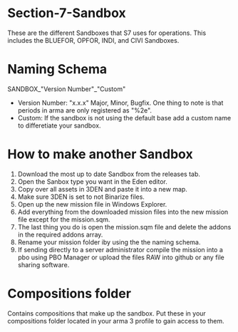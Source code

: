 # Section-7-Sandbox
These are the different Sandboxes that S7 uses for operations. This includes the BLUEFOR, OPFOR, INDI, and CIVI Sandboxes.

# Naming Schema
  SANDBOX_"Version Number"_"Custom"
  - Version Number: "x.x.x" Major, Minor, Bugfix. One thing to note is that periods in arma are only registered as "%2e".
  - Custom: If the sandbox is not using the default base add a custom name to differetiate your sandbox.
 
# How to make another Sandbox
  1. Download the most up to date Sandbox from the releases tab.
  2. Open the Sanbox type you want in the Eden editor.
  3. Copy over all assets in 3DEN and paste it into a new map.
  4. Make sure 3DEN is set to not Binarize files.
  5. Open up the new mission file in Windows Explorer.
  6. Add everything from the downloaded mission files into the new mission file except for the mission.sqm.
  7. The last thing you do is open the mission.sqm file and delete the addons in the required addons array.
  8. Rename your mission folder iby using the the naming schema.
  9. If sending directly to a server administrator compile the mission into a pbo using PBO Manager or upload the files RAW into github or any file sharing software.

# Compositions folder
Contains compositions that make up the sandbox. Put these in your compositions folder located in your arma 3 profile to gain access to them.